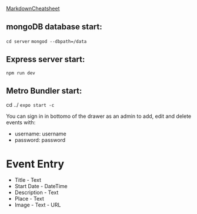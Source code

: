 [MarkdownCheatsheet](https://www.markdownguide.org/cheat-sheet/)

## mongoDB database start: 
`cd server`
`mongod --dbpath=/data`

## Express server start:
`npm run dev`

## Metro Bundler start:
cd ../
`expo start -c`

You can sign in in bottomo of the drawer as an admin to add, edit and delete events with:
* username: username
* password: password

# Event Entry
* Title - Text
* Start Date - DateTime
* Description - Text
* Place - Text
* Image - Text - URL

